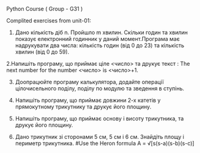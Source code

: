 Python Course ( Group - G31 )

Complited exercises from unit-01:

1. Дано кількість діб n. Пройшло m хвилин. Скільки годин та хвилин показує електронний годинник у даний момент.Програма має надрукувати два числа: кількість годин (від 0 до 23) та кількість хвилин (від 0 до 59). 

2.Напишіть програму, що приймає ціле <число> та друкує текст : The next number for the number <число> is <число>+1. 

3. Доопрацюйте програму калькулятора, додайте операції цілочисельного поділу, поділу по модулю та зведення в ступінь.

4. Напишіть програму, що приймає довжини 2-х катетів у прямокутному трикутнику та друкує його площину. 

5. Напишіть програму, що приймає основу і висоту трикутника, та друкує його площину.

6. Дано трикутник зі сторонами 5 см, 5 см і 6 см. Знайдіть площу і периметр трикутника.
#Use the Heron formula  A = √[s(s-a)(s-b)(s-c)]
